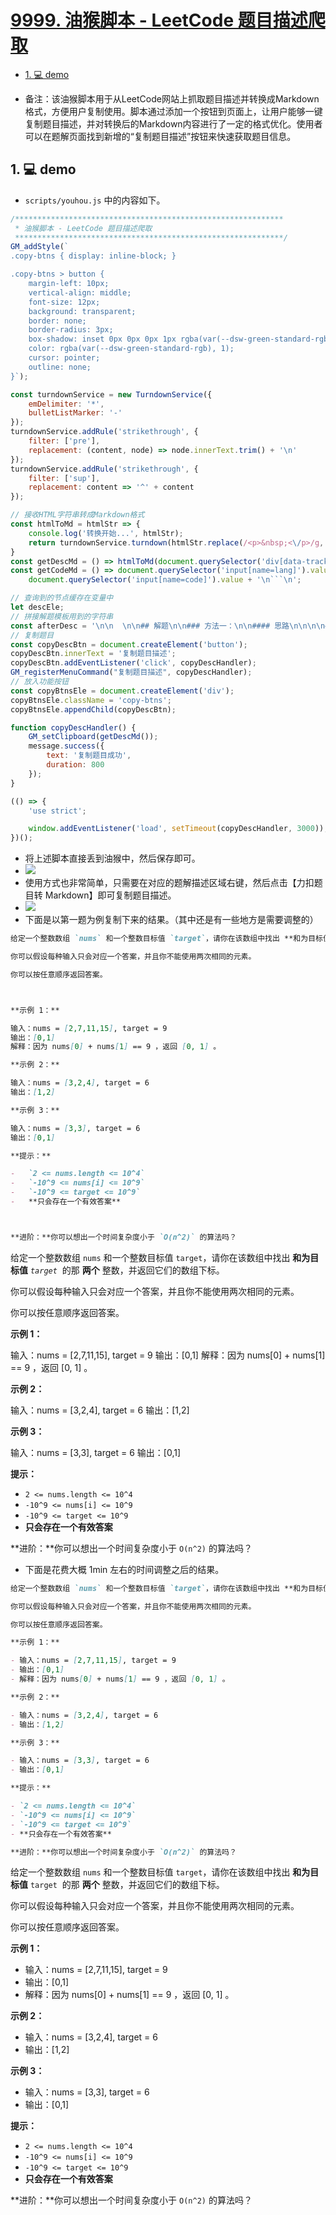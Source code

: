 # [9999. 油猴脚本 - LeetCode 题目描述爬取](https://github.com/Tdahuyou/leetcode/tree/main/9999.%20%E6%B2%B9%E7%8C%B4%E8%84%9A%E6%9C%AC%20-%20LeetCode%20%E9%A2%98%E7%9B%AE%E6%8F%8F%E8%BF%B0%E7%88%AC%E5%8F%96)

<!-- region:toc -->
- [1. 💻 demo](#1--demo)
<!-- endregion:toc -->



- 备注：该油猴脚本用于从LeetCode网站上抓取题目描述并转换成Markdown格式，方便用户复制使用。脚本通过添加一个按钮到页面上，让用户能够一键复制题目描述，并对转换后的Markdown内容进行了一定的格式优化。使用者可以在题解页面找到新增的“复制题目描述”按钮来快速获取题目信息。

## 1. 💻 demo

- `scripts/youhou.js` 中的内容如下。

```js
/************************************************************
 * 油猴脚本 - LeetCode 题目描述爬取
 ************************************************************/
GM_addStyle(`
.copy-btns { display: inline-block; }

.copy-btns > button {
    margin-left: 10px;
    vertical-align: middle;
    font-size: 12px;
    background: transparent;
    border: none;
    border-radius: 3px;
    box-shadow: inset 0px 0px 0px 1px rgba(var(--dsw-green-standard-rgb), 1);
    color: rgba(var(--dsw-green-standard-rgb), 1);
    cursor: pointer;
    outline: none;
}`);

const turndownService = new TurndownService({
    emDelimiter: '*',
    bulletListMarker: '-'
});
turndownService.addRule('strikethrough', {
    filter: ['pre'],
    replacement: (content, node) => node.innerText.trim() + '\n'
});
turndownService.addRule('strikethrough', {
    filter: ['sup'],
    replacement: content => '^' + content
});

// 接收HTML字符串转成Markdown格式
const htmlToMd = htmlStr => {
    console.log('转换开始...', htmlStr);
    return turndownService.turndown(htmlStr.replace(/<p>&nbsp;<\/p>/g, '<br>'));
}
const getDescMd = () => htmlToMd(document.querySelector('div[data-track-load="description_content"]').innerHTML);
const getCodeMd = () => document.querySelector('input[name=lang]').value + '\n' +
    document.querySelector('input[name=code]').value + '\n```\n';

// 查询到的节点缓存在变量中
let descEle;
// 拼接解题模板用到的字符串
const afterDesc = '\n\n  \n\n## 解题\n\n### 方法一：\n\n#### 思路\n\n\n\n#### 代码\n\n```';
// 复制题目
const copyDescBtn = document.createElement('button');
copyDescBtn.innerText = '复制题目描述';
copyDescBtn.addEventListener('click', copyDescHandler);
GM_registerMenuCommand("复制题目描述", copyDescHandler);
// 放入功能按钮
const copyBtnsEle = document.createElement('div');
copyBtnsEle.className = 'copy-btns';
copyBtnsEle.appendChild(copyDescBtn);

function copyDescHandler() {
    GM_setClipboard(getDescMd());
    message.success({
        text: '复制题目成功',
        duration: 800
    });
}

(() => {
    'use strict';

    window.addEventListener('load', setTimeout(copyDescHandler, 3000));
})();
```

- 将上述脚本直接丢到油猴中，然后保存即可。
- ![](assets/2024-10-24-22-15-35.png)
- 使用方式也非常简单，只需要在对应的题解描述区域右键，然后点击【力扣题目转 Markdown】即可复制题目描述。
- ![](assets/2024-10-24-22-17-24.png)
- 下面是以第一题为例复制下来的结果。（其中还是有一些地方是需要调整的）

```md
给定一个整数数组 `nums` 和一个整数目标值 `target`，请你在该数组中找出 **和为目标值** *`target`*  的那 **两个** 整数，并返回它们的数组下标。

你可以假设每种输入只会对应一个答案，并且你不能使用两次相同的元素。

你可以按任意顺序返回答案。



**示例 1：**

输入：nums = [2,7,11,15], target = 9
输出：[0,1]
解释：因为 nums[0] + nums[1] == 9 ，返回 [0, 1] 。

**示例 2：**

输入：nums = [3,2,4], target = 6
输出：[1,2]

**示例 3：**

输入：nums = [3,3], target = 6
输出：[0,1]

**提示：**

-   `2 <= nums.length <= 10^4`
-   `-10^9 <= nums[i] <= 10^9`
-   `-10^9 <= target <= 10^9`
-   **只会存在一个有效答案**



**进阶：**你可以想出一个时间复杂度小于 `O(n^2)` 的算法吗？
```

给定一个整数数组 `nums` 和一个整数目标值 `target`，请你在该数组中找出 **和为目标值** *`target`*  的那 **两个** 整数，并返回它们的数组下标。

你可以假设每种输入只会对应一个答案，并且你不能使用两次相同的元素。

你可以按任意顺序返回答案。



**示例 1：**

输入：nums = [2,7,11,15], target = 9
输出：[0,1]
解释：因为 nums[0] + nums[1] == 9 ，返回 [0, 1] 。

**示例 2：**

输入：nums = [3,2,4], target = 6
输出：[1,2]

**示例 3：**

输入：nums = [3,3], target = 6
输出：[0,1]

**提示：**

-   `2 <= nums.length <= 10^4`
-   `-10^9 <= nums[i] <= 10^9`
-   `-10^9 <= target <= 10^9`
-   **只会存在一个有效答案**



**进阶：**你可以想出一个时间复杂度小于 `O(n^2)` 的算法吗？

- 下面是花费大概 1min 左右的时间调整之后的结果。

```md
给定一个整数数组 `nums` 和一个整数目标值 `target`，请你在该数组中找出 **和为目标值** `target`  的那 **两个** 整数，并返回它们的数组下标。

你可以假设每种输入只会对应一个答案，并且你不能使用两次相同的元素。

你可以按任意顺序返回答案。

**示例 1：**

- 输入：nums = [2,7,11,15], target = 9
- 输出：[0,1]
- 解释：因为 nums[0] + nums[1] == 9 ，返回 [0, 1] 。

**示例 2：**

- 输入：nums = [3,2,4], target = 6
- 输出：[1,2]

**示例 3：**

- 输入：nums = [3,3], target = 6
- 输出：[0,1]

**提示：**

- `2 <= nums.length <= 10^4`
- `-10^9 <= nums[i] <= 10^9`
- `-10^9 <= target <= 10^9`
- **只会存在一个有效答案**

**进阶：**你可以想出一个时间复杂度小于 `O(n^2)` 的算法吗？
```

给定一个整数数组 `nums` 和一个整数目标值 `target`，请你在该数组中找出 **和为目标值** `target`  的那 **两个** 整数，并返回它们的数组下标。

你可以假设每种输入只会对应一个答案，并且你不能使用两次相同的元素。

你可以按任意顺序返回答案。

**示例 1：**

- 输入：nums = [2,7,11,15], target = 9
- 输出：[0,1]
- 解释：因为 nums[0] + nums[1] == 9 ，返回 [0, 1] 。

**示例 2：**

- 输入：nums = [3,2,4], target = 6
- 输出：[1,2]

**示例 3：**

- 输入：nums = [3,3], target = 6
- 输出：[0,1]

**提示：**

- `2 <= nums.length <= 10^4`
- `-10^9 <= nums[i] <= 10^9`
- `-10^9 <= target <= 10^9`
- **只会存在一个有效答案**

**进阶：**你可以想出一个时间复杂度小于 `O(n^2)` 的算法吗？



